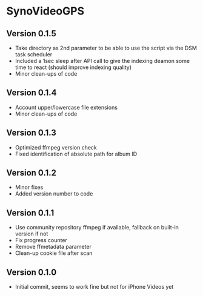 SynoVideoGPS
======================

Version 0.1.5
-------------
- Take directory as 2nd parameter to be able to use the script via the DSM task scheduler
- Included a 1sec sleep after API call to give the indexing deamon some time to react (should improve indexing quality)
- Minor clean-ups of code

Version 0.1.4
-------------
- Account upper/lowercase file extensions
- Minor clean-ups of code

Version 0.1.3
-------------
- Optimized ffmpeg version check
- Fixed identification of absolute path for album ID

Version 0.1.2
-------------
- Minor fixes
- Added version number to code

Version 0.1.1
-------------
- Use community repository ffmpeg if available, fallback on built-in version if not
- Fix progress counter
- Remove ffmetadata parameter
- Clean-up cookie file after scan

Version 0.1.0
-------------
- Initial commit, seems to work fine but not for iPhone Videos yet
